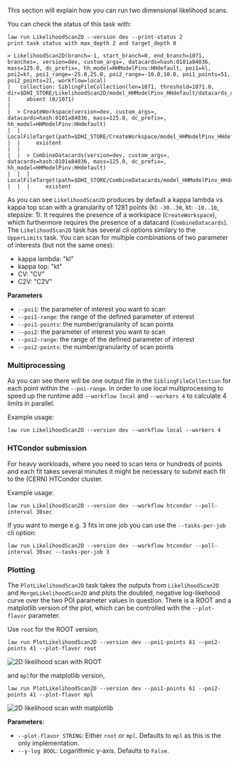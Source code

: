 This section will explain how you can run two dimensional likelihood scans.

You can check the status of this task with:

```shell hl_lines="1"
law run LikelihoodScan2D --version dev --print-status 2
print task status with max_depth 2 and target_depth 0

> LikelihoodScan2D(branch=-1, start_branch=0, end_branch=1071, branches=, version=dev, custom_args=, datacards=hash:0101a84036, mass=125.0, dc_prefix=, hh_model=HHModelPinv:HHdefault, poi1=kl, poi2=kt, poi1_range=-25.0,25.0, poi2_range=-10.0,10.0, poi1_points=51, poi2_points=21, workflow=local)
|   collection: SiblingFileCollection(len=1071, threshold=1071.0, dir=$DHI_STORE/LikelihoodScan2D/model_HHModelPinv_HHdefault/datacards_d481e43b9e/m125.0/kl__kt/dev)
|     absent (0/1071)
|
|  > CreateWorkspace(version=dev, custom_args=, datacards=hash:0101a84036, mass=125.0, dc_prefix=, hh_model=HHModelPinv:HHdefault)
|  |   LocalFileTarget(path=$DHI_STORE/CreateWorkspace/model_HHModelPinv_HHdefault/datacards_d481e43b9e/m125.0/dev/workspace.root)
|  |     existent
|  |
|  |  > CombineDatacards(version=dev, custom_args=, datacards=hash:0101a84036, mass=125.0, dc_prefix=, hh_model=HHModelPinv:HHdefault)
|  |  |   LocalFileTarget(path=$DHI_STORE/CombineDatacards/model_HHModelPinv_HHdefault/datacards_d481e43b9e/m125.0/dev/datacard.txt)
|  |  |     existent
```

As you can see `LikelihoodScan2D` produces by default a kappa lambda vs kappa top scan with a granularity of 1281 points (kl: `-30..30`, kt: `-10..10`, stepsize: 1).
It requires the presence of a workspace (`CreateWorkspace`), which furthermore requires the presence of a datacard (`CombineDatacards`).
The `LikelihoodScan2D` task has several cli options similary to the `UpperLimits` task.
You can scan for multiple combinations of two parameter of interests (but not the same ones):

- kappa lambda: "kl"
- kappa top: "kt"
- CV: "CV"
- C2V: "C2V"

**Parameters**

- `--poi1`: the parameter of interest you want to scan
- `--poi1-range`: the range of the defined parameter of interest
- `--poi1-points`: the number/granularity of scan points
- `--poi2`: the parameter of interest you want to scan
- `--poi2-range`: the range of the defined parameter of interest
- `--poi2-points`: the number/granularity of scan points


### Multiprocessing

As you can see there will be one output file in the `SiblingFileCollection` for each point within the `--poi-range`. In order to use local multiprocessing to speed up the runtime add `--workflow local` and `--workers 4` to calculate 4 limits in parallel.

Example usage:

```shell hl_lines="1"
law run LikelihoodScan2D --version dev --workflow local --workers 4
```


### HTCondor submission

For heavy workloads, where you need to scan tens or hundreds of points and each fit takes several minutes it might be necessary to submit each fit to the (CERN) HTCondor cluster.

Example usage:

```shell hl_lines="1"
law run LikelihoodScan2D --version dev --workflow htcondor --poll-interval 30sec
```

If you want to merge e.g. 3 fits in one job you can use the `--tasks-per-job` cli option:

```shell hl_lines="1"
law run LikelihoodScan2D --version dev --workflow htcondor --poll-interval 30sec --tasks-per-job 3
```


### Plotting

The `PlotLikelihoodScan2D` task takes the outputs from `LikelihoodScan2D` and `MergeLikelihoodScan2D` and plots the doubled, negative log-likehood curve over the two POI parameter values in question.
There is a ROOT and a matplotlib version of the plot, which can be controlled with the `--plot-flavor` parameter.

Use `root` for the ROOT version,

```shell hl_lines="1"
law run PlotLikelihoodScan2D --version dev --poi1-points 61 --poi2-points 41 --plot-flavor root
```

![2D likelihood scan with ROOT](../images/nll2d__kl_n61_-30.0_30.0__kt_n41_-10.0_10.0__log__root.png)

and `mpl`for the matplotlib version,

```shell hl_lines="1"
law run PlotLikelihoodScan2D --version dev --poi1-points 61 --poi2-points 41 --plot-flavor mpl
```

![2D likelihood scan with matplotlib](../images/nll2d__kl_n61_-30.0_30.0__kt_n41_-10.0_10.0__log__mpl.png)

**Parameters**:

- `--plot-flavor STRING`: Either `root` or `mpl`. Defaults to `mpl` as this is the only implementation.
- `--y-log BOOL`: Logarithmic y-axis. Defaults to `False`.
